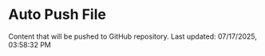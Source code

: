 # Auto Push File

Content that will be pushed to GitHub repository.
Last updated: 07/17/2025, 03:58:32 PM